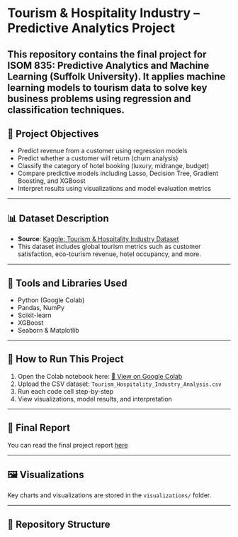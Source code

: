 # Tourism & Hospitality Industry – Predictive Analytics Project

This repository contains the final project for ISOM 835: Predictive Analytics and Machine Learning (Suffolk University). 
It applies machine learning models to tourism data to solve key business problems using regression and classification techniques.
---

## 📌 Project Objectives

- Predict revenue from a customer using regression models
- Predict whether a customer will return (churn analysis)
- Classify the category of hotel booking (luxury, midrange, budget)
- Compare predictive models including Lasso, Decision Tree, Gradient Boosting, and XGBoost
- Interpret results using visualizations and model evaluation metrics

---

## 📊 Dataset Description

- **Source**: [Kaggle: Tourism & Hospitality Industry Dataset](https://www.kaggle.com/datasets/smithmurphy/tourism-and-hospitality-industry-analysis-dataset)
- This dataset includes global tourism metrics such as customer satisfaction, eco-tourism revenue, hotel occupancy, and more.

---

## 🔧 Tools and Libraries Used

- Python (Google Colab)
- Pandas, NumPy
- Scikit-learn
- XGBoost
- Seaborn & Matplotlib

---

## 🚀 How to Run This Project

1. Open the Colab notebook here: [📓 View on Google Colab](https://colab.research.google.com/drive/YOUR_NOTEBOOK_LINK_HERE)
2. Upload the CSV dataset: `Tourism_Hospitality_Industry_Analysis.csv`
3. Run each code cell step-by-step
4. View visualizations, model results, and interpretation

---

## 📄 Final Report

You can read the final project report [here](Final_Report.pdf)

---

## 🖼 Visualizations

Key charts and visualizations are stored in the `visualizations/` folder.

---

## 📁 Repository Structure




